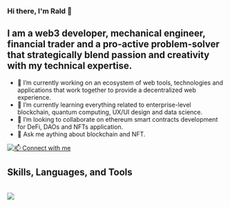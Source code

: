 ### Hi there, I'm Rald 👋

## I am a web3 developer, mechanical engineer, financial trader and a pro-active problem-solver that strategically blend passion and creativity with my technical expertise.
- 🔭 I’m currently working on an ecosystem of web tools, technologies and applications that work together to provide a decentralized web experience.
- 🌱 I’m currently learning everything related to enterprise-level blockchain, quantum computing, UX/UI design and data science.
- 👯 I’m looking to collaborate on ethereum smart contracts development for DeFi, DAOs and NFTs application.
- 💬 Ask me aything about blockchain and NFT.

[![📫 Connect with me](https://skillicons.dev/icons?i=linkedin)](https://www.linkedin.com/in/rald)

<p align="center">
  <h2>Skills, Languages, and Tools</h2> <br/>
  <a href="https://skillicons.dev">
    <img src="https://skillicons.dev/icons?i=js,html,css,react,solidity,nodejs,py,pytorch,matlab,kubernetes,figma,styledcomponents,ai,vscode" />
  </a>
</p>

<div data-iframe-width="150" data-iframe-height="270" data-share-badge-id="716de396-60f0-49bc-88f0-a9de0ff38568" data-share-badge-host="https://www.credly.com"></div><script type="text/javascript" async src="//cdn.credly.com/assets/utilities/embed.js"></script>
